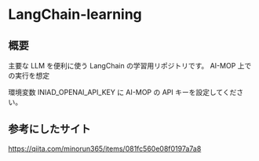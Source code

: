 # LangChain-learning

## 概要

主要な LLM を便利に使う LangChain の学習用リポジトリです。
AI-MOP 上での実行を想定

環境変数 INIAD_OPENAI_API_KEY に AI-MOP の API キーを設定してください。

## 参考にしたサイト
https://qiita.com/minorun365/items/081fc560e08f0197a7a8
